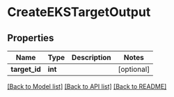 # CreateEKSTargetOutput

## Properties
Name | Type | Description | Notes
------------ | ------------- | ------------- | -------------
**target_id** | **int** |  | [optional] 

[[Back to Model list]](../README.md#documentation-for-models) [[Back to API list]](../README.md#documentation-for-api-endpoints) [[Back to README]](../README.md)


